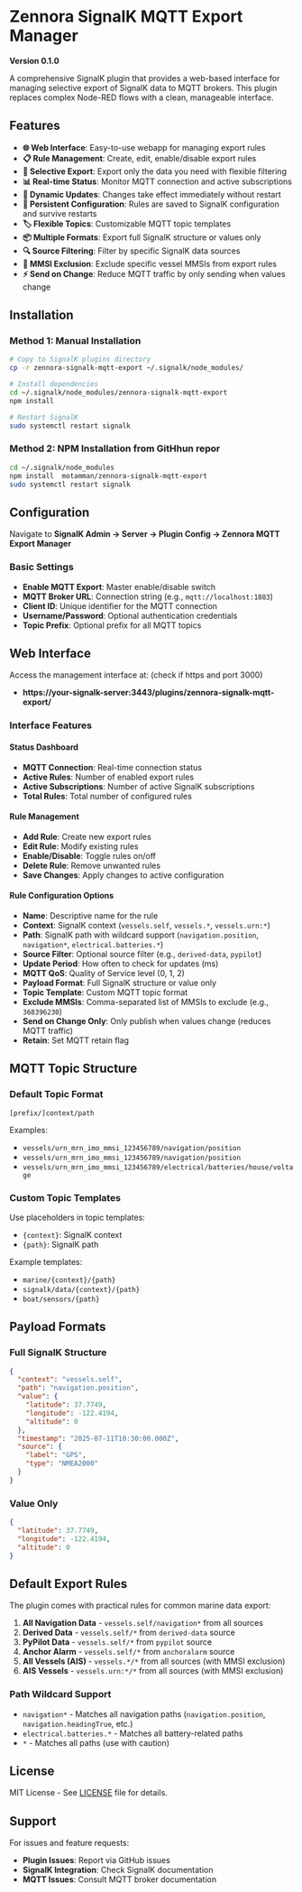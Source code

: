 # Zennora SignalK MQTT Export Manager

**Version 0.1.0**

A comprehensive SignalK plugin that provides a web-based interface for managing selective export of SignalK data to MQTT brokers. This plugin replaces complex Node-RED flows with a clean, manageable interface.

## Features

- **🌐 Web Interface**: Easy-to-use webapp for managing export rules
- **📋 Rule Management**: Create, edit, enable/disable export rules
- **🎯 Selective Export**: Export only the data you need with flexible filtering
- **📊 Real-time Status**: Monitor MQTT connection and active subscriptions
- **🔄 Dynamic Updates**: Changes take effect immediately without restart
- **💾 Persistent Configuration**: Rules are saved to SignalK configuration and survive restarts
- **🏷️ Flexible Topics**: Customizable MQTT topic templates
- **📦 Multiple Formats**: Export full SignalK structure or values only
- **🔍 Source Filtering**: Filter by specific SignalK data sources
- **🚫 MMSI Exclusion**: Exclude specific vessel MMSIs from export rules
- **⚡ Send on Change**: Reduce MQTT traffic by only sending when values change

## Installation

### Method 1: Manual Installation
```bash
# Copy to SignalK plugins directory
cp -r zennora-signalk-mqtt-export ~/.signalk/node_modules/

# Install dependencies
cd ~/.signalk/node_modules/zennora-signalk-mqtt-export
npm install

# Restart SignalK
sudo systemctl restart signalk
```

### Method 2: NPM Installation from GitHhun repor
```bash
cd ~/.signalk/node_modules
npm install  motamman/zennora-signalk-mqtt-export
sudo systemctl restart signalk
```

## Configuration

Navigate to **SignalK Admin → Server → Plugin Config → Zennora MQTT Export Manager**

### Basic Settings
- **Enable MQTT Export**: Master enable/disable switch
- **MQTT Broker URL**: Connection string (e.g., `mqtt://localhost:1883`)
- **Client ID**: Unique identifier for the MQTT connection
- **Username/Password**: Optional authentication credentials
- **Topic Prefix**: Optional prefix for all MQTT topics

## Web Interface

Access the management interface at: (check if https and port 3000)
- **https://your-signalk-server:3443/plugins/zennora-signalk-mqtt-export/**

### Interface Features

#### Status Dashboard
- **MQTT Connection**: Real-time connection status
- **Active Rules**: Number of enabled export rules
- **Active Subscriptions**: Number of active SignalK subscriptions
- **Total Rules**: Total number of configured rules

#### Rule Management
- **Add Rule**: Create new export rules
- **Edit Rule**: Modify existing rules
- **Enable/Disable**: Toggle rules on/off
- **Delete Rule**: Remove unwanted rules
- **Save Changes**: Apply changes to active configuration

#### Rule Configuration Options
- **Name**: Descriptive name for the rule
- **Context**: SignalK context (`vessels.self`, `vessels.*`, `vessels.urn:*`)
- **Path**: SignalK path with wildcard support (`navigation.position`, `navigation*`, `electrical.batteries.*`)
- **Source Filter**: Optional source filter (e.g., `derived-data`, `pypilot`)
- **Update Period**: How often to check for updates (ms)
- **MQTT QoS**: Quality of Service level (0, 1, 2)
- **Payload Format**: Full SignalK structure or value only
- **Topic Template**: Custom MQTT topic format
- **Exclude MMSIs**: Comma-separated list of MMSIs to exclude (e.g., `368396230`)
- **Send on Change Only**: Only publish when values change (reduces MQTT traffic)
- **Retain**: Set MQTT retain flag

## MQTT Topic Structure

### Default Topic Format
```
[prefix/]context/path
```

Examples:
- `vessels/urn_mrn_imo_mmsi_123456789/navigation/position`
- `vessels/urn_mrn_imo_mmsi_123456789/navigation/position`
- `vessels/urn_mrn_imo_mmsi_123456789/electrical/batteries/house/voltage`

### Custom Topic Templates
Use placeholders in topic templates:
- `{context}`: SignalK context
- `{path}`: SignalK path

Example templates:
- `marine/{context}/{path}`
- `signalk/data/{context}/{path}`
- `boat/sensors/{path}`

## Payload Formats

### Full SignalK Structure
```json
{
  "context": "vessels.self",
  "path": "navigation.position",
  "value": {
    "latitude": 37.7749,
    "longitude": -122.4194,
    "altitude": 0
  },
  "timestamp": "2025-07-11T10:30:00.000Z",
  "source": {
    "label": "GPS",
    "type": "NMEA2000"
  }
}
```

### Value Only
```json
{
  "latitude": 37.7749,
  "longitude": -122.4194,
  "altitude": 0
}
```

## Default Export Rules

The plugin comes with practical rules for common marine data export:

1. **All Navigation Data** - `vessels.self/navigation*` from all sources
2. **Derived Data** - `vessels.self/*` from `derived-data` source
3. **PyPilot Data** - `vessels.self/*` from `pypilot` source  
4. **Anchor Alarm** - `vessels.self/*` from `anchoralarm` source
5. **All Vessels (AIS)** - `vessels.*/*` from all sources (with MMSI exclusion)
6. **AIS Vessels** - `vessels.urn:*/*` from all sources (with MMSI exclusion)

### Path Wildcard Support
- `navigation*` - Matches all navigation paths (`navigation.position`, `navigation.headingTrue`, etc.)
- `electrical.batteries.*` - Matches all battery-related paths
- `*` - Matches all paths (use with caution)

## License

MIT License - See [LICENSE](../LICENSE) file for details.

## Support

For issues and feature requests:
- **Plugin Issues**: Report via GitHub issues
- **SignalK Integration**: Check SignalK documentation
- **MQTT Issues**: Consult MQTT broker documentation